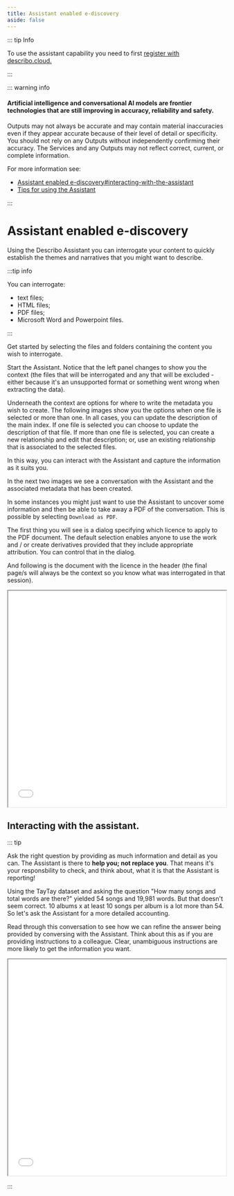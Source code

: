 ```yaml
---
title: Assistant enabled e-discovery
aside: false
---
```


::: tip Info

To use the assistant capability you need to first
[register with describo.cloud.](/docs/guide/register)

:::

::: warning info

#### Artificial intelligence and conversational AI models are frontier technologies that are still improving in accuracy, reliability and safety.

Outputs may not always be accurate and may contain material inaccuracies even if they appear
accurate because of their level of detail or specificity. You should not rely on any Outputs without
independently confirming their accuracy. The Services and any Outputs may not reflect correct,
current, or complete information.

For more information see:

-   [Assistant enabled e-discovery#interacting-with-the-assistant](/docs/guide/assistant-supported-discovery.html#interacting-with-the-assistant)
-   [Tips for using the Assistant](/docs/guide/prompt-engineering.html)

:::

# Assistant enabled e-discovery

Using the Describo Assistant you can interrogate your content to quickly establish the themes and
narratives that you might want to describe.

:::tip info

You can interrogate:

-   text files;
-   HTML files;
-   PDF files;
-   Microsoft Word and Powerpoint files.

:::

Get started by selecting the files and folders containing the content you wish to interrogate.

<ImageComponent src="/images/guide-discover/discover1.webp"></ImageComponent>

Start the Assistant. Notice that the left panel changes to show you the context (the files that will
be interrogated and any that will be excluded - either because it's an unsupported format or
something went wrong when extracting the data).

Underneath the context are options for where to write the metadata you wish to create. The following
images show you the options when one file is selected or more than one. In all cases, you can update
the description of the main index. If one file is selected you can choose to update the description
of that file. If more than one file is selected, you can create a new relationship and edit that
description; or, use an existing relationship that is associated to the selected files.

In this way, you can interact with the Assistant and capture the information as it suits you.

<div class="flex flex-col space-y-1 lg:flex-row lg:space-x-1">
    <ImageComponent src="/images/guide-discover/discover2.webp"></ImageComponent>
    <ImageComponent src="/images/guide-discover/discover3.webp"></ImageComponent>
    <ImageComponent src="/images/guide-discover/discover4.webp"></ImageComponent>
</div>

In the next two images we see a conversation with the Assistant and the associated metadata that has
been created.

<ImageComponent src="/images/guide-discover/discover5.webp"></ImageComponent>
<ImageComponent src="/images/guide-discover/discover6.webp"></ImageComponent>

In some instances you might just want to use the Assistant to uncover some information and then be
able to take away a PDF of the conversation. This is possible by selecting `Download as PDF`.

<ImageComponent src="/images/guide-discover/discover7.webp"></ImageComponent>

The first thing you will see is a dialog specifying which licence to apply to the PDF document. The
default selection enables anyone to use the work and / or create derivatives provided that they
include appropriate attribution. You can control that in the dialog.

<ImageComponent src="/images/guide-discover/discover8.webp"></ImageComponent>

And following is the document with the licence in the header (the final page/s will always be the
context so you know what was interrogated in that session).

 <iframe
  class="border border-solid border-gray-400 p-2"
  src="/images/guide-discover/conversation.pdf"
  width="100%" height="500">
</iframe>

## Interacting with the assistant.

::: tip

Ask the right question by providing as much information and detail as you can. The Assistant is
there to **help you; not replace you**. That means it's your responsbility to check, and think
about, what it is that the Assistant is reporting!

Using the TayTay dataset and asking the question "How many songs and total words are there?" yielded
54 songs and 19,981 words. But that doesn't seem correct. 10 albums x at least 10 songs per album is
a lot more than 54. So let's ask the Assistant for a more detailed accounting.

Read through this conversation to see how we can refine the answer being provided by conversing with
the Assistant. Think about this as if you are providing instructions to a colleague. Clear,
unambiguous instructions are more likely to get the information you want.

<iframe
  class="border border-solid border-gray-400 p-2"
  src="/images/guide-discover/taytay-conversation2.pdf"
  width="100%" height="500">
</iframe>

:::

<InfoPanelComponent>
    <template #title>Interrogating the RO-Crate paper</template>
    <template #text>
        Watch the video to see the RO-Crate paper being interrogated for information.
    </template>
    <template #content>
        <video controls>
            <source src="/images/guide-discover/ro-crate-paper.mp4" type="video/mp4" />
        </video>
    </template>
</InfoPanelComponent>

<InfoPanelComponent>
    <template #title>Interrogating the 2024 Australian Budget Papers</template>
    <template #text>
        In this video, the 2024 Australian Budget papers are queried. Notice that both Word (docx)
    and PDF files form part of the set. Describo can pull data from PowerPoint documents too!
    </template>
    <template #content>
        <video controls>
            <source src="/images/guide-discover/budget-papers.mp4" type="video/mp4" />
        </video>
    </template>
</InfoPanelComponent>

<Disqus />
